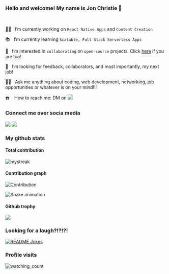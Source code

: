 ### Hello and welcome! My name is Jon Christie 👋

<br/>
 
👷‍♂️ &nbsp;&nbsp;I’m currently working on `React Native Apps` and `Content Creation`

📚&nbsp;&nbsp; I’m currently learning `Scalable, Full Stack Serverless Apps`

🤝&nbsp;&nbsp; I’m interested in `collaborating` on `open-source` projects. Click [here](https://github.com/mathcodes/lc_hr_cw) if you are too!

🔭 &nbsp;&nbsp;I’m looking for feedback, collaborators, and most importantly, my next job!

🙋🏻 &nbsp;&nbsp;Ask me anything about coding, web development, networking, job opportunities or whatever is on your mind!!! 

☎️ &nbsp;&nbsp; How to reach me:  DM on [<img src="https://img.shields.io/badge/Twitter-1DA1F2?style=for-the-badge&logo=twitter&logoColor=white" />](https://twitter.com/thejonchristie "DM on twitter")

### Connect me over socia media

[<img src="https://img.shields.io/badge/Twitter-1DA1F2?style=for-the-badge&logo=twitter&logoColor=white" />](https://twitter.com/mathcodes "Twitter") [<img src="https://img.shields.io/badge/LinkedIn-0077B5?style=for-the-badge&logo=linkedin&logoColor=white" />](https://www.linkedin.com/in/jonpchristie/ "LinkedIn") 

### My github stats
<!-- 
![Rahul's GitHub stats](https://github-readme-stats.vercel.app/api?username=mathcodes&show_icons=true&theme=radical) -->

#### Total contribution

<img src="https://github-readme-streak-stats.herokuapp.com/?user=mathcodes&theme=tokyonight" alt="mystreak"/>

#### Contribution graph

![Contribution](https://activity-graph.herokuapp.com/graph?username=mathcodes&theme=react-dark&hide_border=true&area=true)

![Snake animation](https://github.com/mathcodes/mathcodes/blob/main/github-contribution-snake.svg)

#### Github trophy

<img src="https://github-profile-trophy.vercel.app/?username=mathcodes&theme=juicyfresh&no-bg=true" />

### Looking for a laugh?!?!?!

<a href="https://readme-jokes.vercel.app"><img align="center" src="https://readme-jokes.vercel.app/api" alt="README Jokes"></a>

### Profile visits

<img src="https://komarev.com/ghpvc/?username=mathcodes&color=brightgreen" alt="watching_count" />

